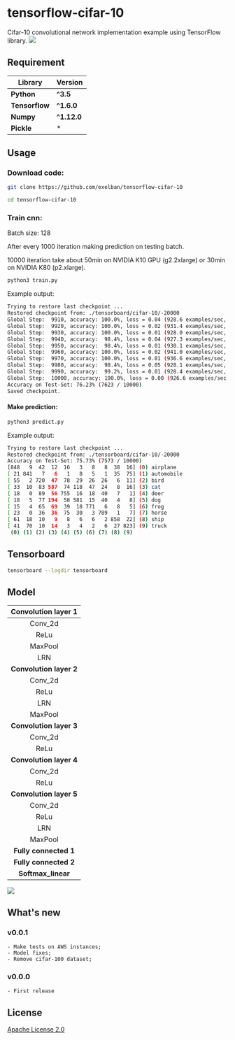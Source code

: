 # tensorflow-cifar-10
Cifar-10 convolutional network implementation example using TensorFlow library.
![](https://s3.eu-central-1.amazonaws.com/serhiy/Github_repo/Zrzut+ekranu+2017-03-19+o+19.10.46.png)

## Requirement
**Library** | **Version**
--- | ---
**Python** | **^3.5**
**Tensorflow** | **^1.6.0**
**Numpy** | **^1.12.0** 
**Pickle** |  *  

## Usage
### Download code:
```sh
git clone https://github.com/exelban/tensorflow-cifar-10

cd tensorflow-cifar-10
```

### Train cnn:
Batch size: 128

After every 1000 iteration making prediction on testing batch. 

10000 iteration take about 50min on NVIDIA K10 GPU (g2.2xlarge) or 30min on NVIDIA K80 (p2.xlarge).

```sh
python3 train.py
```
Example output:
```sh
Trying to restore last checkpoint ...
Restored checkpoint from: ./tensorboard/cifar-10/-20000
Global Step:  9910, accuracy: 100.0%, loss = 0.04 (928.6 examples/sec, 0.09 sec/batch)
Global Step:  9920, accuracy: 100.0%, loss = 0.02 (931.4 examples/sec, 0.09 sec/batch)
Global Step:  9930, accuracy: 100.0%, loss = 0.01 (928.0 examples/sec, 0.09 sec/batch)
Global Step:  9940, accuracy:  98.4%, loss = 0.04 (927.3 examples/sec, 0.09 sec/batch)
Global Step:  9950, accuracy:  98.4%, loss = 0.01 (930.1 examples/sec, 0.09 sec/batch)
Global Step:  9960, accuracy: 100.0%, loss = 0.02 (941.0 examples/sec, 0.10 sec/batch)
Global Step:  9970, accuracy: 100.0%, loss = 0.01 (936.6 examples/sec, 0.10 sec/batch)
Global Step:  9980, accuracy:  98.4%, loss = 0.05 (928.1 examples/sec, 0.09 sec/batch)
Global Step:  9990, accuracy:  99.2%, loss = 0.01 (928.4 examples/sec, 0.09 sec/batch)
Global Step:  10000, accuracy: 100.0%, loss = 0.00 (926.6 examples/sec, 0.09 sec/batch)
Accuracy on Test-Set: 76.23% (7623 / 10000)
Saved checkpoint.
```

#### Make prediction:
```sh
python3 predict.py
```

Example output:
```sh
Trying to restore last checkpoint ...
Restored checkpoint from: ./tensorboard/cifar-10/-20000
Accuracy on Test-Set: 75.73% (7573 / 10000)
[848   9  42  12  16   3   8   8  38  16] (0) airplane
[ 21 841   7   6   1   8   5   1  35  75] (1) automobile
[ 55   2 720  47  78  29  26  26   6  11] (2) bird
[ 33  10  83 587  74 118  47  24   8  16] (3) cat
[ 18   0  89  56 755  16  18  40   7   1] (4) deer
[ 18   5  77 194  58 581  15  40   4   8] (5) dog
[ 15   4  65  69  39  18 771   6   8   5] (6) frog
[ 23   0  36  36  75  30   3 789   1   7] (7) horse
[ 61  18  10   9   8   6   6   2 858  22] (8) ship
[ 41  70  10  14   3   4   2   6  27 823] (9) truck
 (0) (1) (2) (3) (4) (5) (6) (7) (8) (9)
```

## Tensorboard
```sh
tensorboard --logdir tensorboard
```

## Model

| **Convolution layer 1** |
| :---: |
| Conv_2d |
| ReLu |
| MaxPool |
| LRN |
| **Convolution layer 2** |
| Conv_2d |
| ReLu |
| LRN |
| MaxPool |
| **Convolution layer 3**  |
| Conv_2d |
| ReLu |
| **Convolution layer 4** |
| Conv_2d |
| ReLu |
| **Convolution layer 5** |
| Conv_2d |
| ReLu |
| LRN |
| MaxPool |
| **Fully connected 1** |
| **Fully connected 2** |
| **Softmax_linear** |
![](https://s3.eu-central-1.amazonaws.com/serhiy/Github_repo/Zrzut+ekranu+2017-03-19+o+19.11.18.png)

## What's new

### v0.0.1
    - Make tests on AWS instances;
    - Model fixes;
    - Remove cifar-100 dataset;


### v0.0.0
    - First release

## License
[Apache License 2.0](https://github.com/exelban/tensorflow-cifar-10/blob/master/LICENSE)
